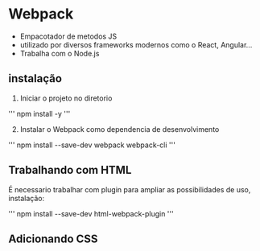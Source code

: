 # Webpack
- Empacotador de metodos JS
- utilizado por diversos frameworks modernos como o React, Angular...
- Trabalha com o Node.js

## instalação
 1. Iniciar o projeto no diretorio

'''
npm install -y
'''

2. Instalar o Webpack como dependencia de desenvolvimento

'''
npm install --save-dev webpack webpack-cli
'''


## Trabalhando com HTML
É necessario trabalhar com plugin para ampliar as possibilidades de uso, instalação:

'''
npm install --save-dev html-webpack-plugin
'''

## Adicionando CSS